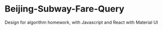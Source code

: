 # Beijing-Subway-Fare-Query
Design for algorithm homework, with Javascript and React with Material UI
